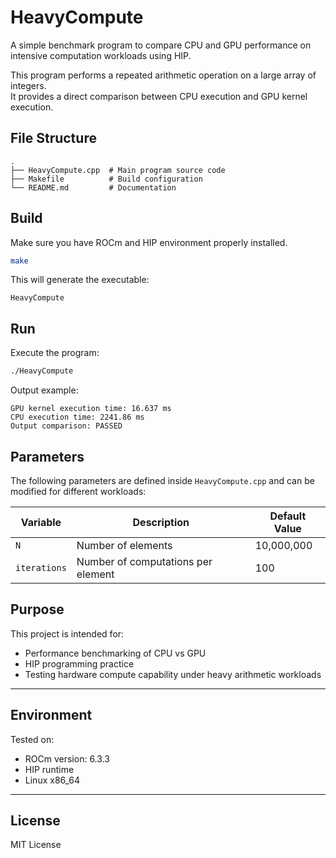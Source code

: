 # HeavyCompute

A simple benchmark program to compare CPU and GPU performance on intensive computation workloads using HIP.

This program performs a repeated arithmetic operation on a large array of integers.  
It provides a direct comparison between CPU execution and GPU kernel execution.

## File Structure

```
.
├── HeavyCompute.cpp  # Main program source code
├── Makefile          # Build configuration
└── README.md         # Documentation
```

## Build

Make sure you have ROCm and HIP environment properly installed.

```bash
make
```

This will generate the executable:

```
HeavyCompute
```

## Run

Execute the program:

```bash
./HeavyCompute
```

Output example:

```
GPU kernel execution time: 16.637 ms
CPU execution time: 2241.86 ms
Output comparison: PASSED
```

## Parameters

The following parameters are defined inside `HeavyCompute.cpp` and can be modified for different workloads:

| Variable   | Description                        | Default Value |
|------------|------------------------------------|---------------|
| `N`        | Number of elements                 | 10,000,000    |
| `iterations` | Number of computations per element | 100           |

## Purpose

This project is intended for:

- Performance benchmarking of CPU vs GPU
- HIP programming practice
- Testing hardware compute capability under heavy arithmetic workloads

---

## Environment

Tested on:

- ROCm version: 6.3.3
- HIP runtime
- Linux x86_64

---

## License

MIT License